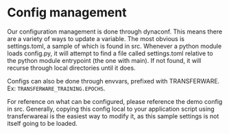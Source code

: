 # Config management

Our configuration management is done through dynaconf. This means there are a variety of ways to update a variable.
The most obvious is settings.toml, a sample of which is found in src. Whenever a python module loads config.py, it
will attempt to find a file called settings.toml relative to the python module entrypoint (the one with main). If not
found, it will recurse through local directories until it does.

Configs can also be done through envvars, prefixed with TRANSFERWARE. Ex: `TRANSFERWARE_TRAINING.EPOCHS`.

For reference on what can be configured, please reference the demo config in src. Generally, copying this config local
to your application script using transferwareai is the easiest way to modify it, as this sample settings is not itself
going to be loaded.